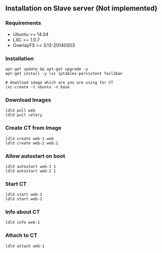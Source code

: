 ## Installation on Slave server (Not implemented)

### Requirements

* Ubuntu >= 14.04
* LXC >= 1.0.7
* OverlayFS >= 3.13-20140303


### Installation

	apt-get update && apt-get upgrade -y
	apt-get install -y lxc iptables-persistent fail2ban

	# download image which are you are using for CT
	lxc-create -t ubuntu -n base


### Download Images

	ldld pull web
	ldld pull celery


### Create CT from Image

	ldld create web-1 web
	ldld create web-2 web:1


### Allow autostart on boot

	ldld autostart web-1 1
	ldld autostart web-2 1


### Start CT

	ldld start web-1
	ldld start web-2


### Info about CT

	ldld info web-1


### Attach to CT

	ldld attach web-1
